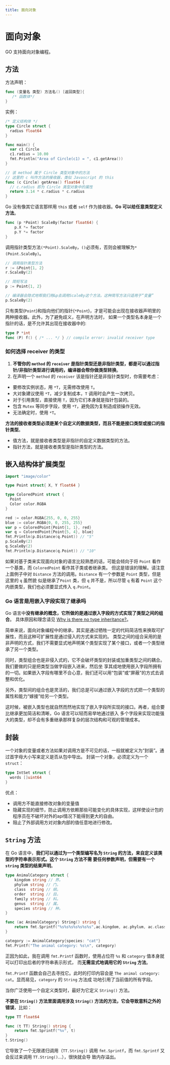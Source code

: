 ```yaml
---
title: 面向对象
---
```


# 面向对象
GO 支持面向对象编程。

## 方法

方法声明：
```go
func (变量名 类型) 方法名() [返回类型]{
   /* 函数体*/
}
```
实例：
```go
/* 定义结构体 */
type Circle struct {
  radius float64
}

func main() {
  var c1 Circle
  c1.radius = 10.00
  fmt.Println("Area of Circle(c1) = ", c1.getArea())
}

// 该 method 属于 Circle 类型对象中的方法
// 这里的 c 叫作方法的接收器，类似 Javascript 的 this
func (c Circle) getArea() float64 {
  // c.radius 即为 Circle 类型对象中的属性
  return 3.14 * c.radius * c.radius
}
```

Go 没有像其它语言那样用 `this` 或者 `self` 作为接收器。**Go 可以给任意类型定义方法**。

```go
func (p *Point) ScaleBy(factor float64) {
	p.X *= factor
	p.Y *= factor
}
```
调用指针类型方法`(*Point).ScaleBy`，`()`必须有，否则会被理解为`*(Point.ScaleBy)`。
```go
// 调用指针类型方法
r := &Point{1, 2}
r.ScaleBy(2)

// 简短写法
p := Point{1, 2}

// 编译器会隐式地帮我们用&p去调用ScaleBy这个方法。这种简写方法只适用于“变量”
p.ScaleBy(2)
```

只有类型(`Point`)和指向他们的指针(`*Point`)，才是可能会出现在接收器声明里的两种接收器。此外，为了避免歧义，在声明方法时，
如果一个类型名本身是一个指针的话，是不允许其出现在接收器中的:
```go
type P *int
func (P) f() { /* ... */ } // compile error: invalid receiver type
```

### 如何选择 receiver 的类型
1. **不管你的 `method` 的 `receiver` 是指针类型还是非指针类型，都是可以通过指针/非指针类型进行调用的，编译器会帮你做类型转换**。
2. 在声明一个 `method` 的 `receiver` 该是指针还是非指针类型时，你需要考虑：
  - 要修改实例状态，用 `*T`，无需修改使用 `T`。
  - 大对象建议使用 `*T`，减少复制成本，`T` 调用时会产生一次拷贝。
  - 对于引用类型，直接使用 `T`，因为它们本身就是指针包装的。
  - 包含 `Mutex` 等同步字段，使用 `*T`，避免因为复制造成锁操作无效。
  - 无法确定时，使用 `*T`。

**方法的接收者类型必须是某个自定义的数据类型，而且不能是接口类型或接口的指针类型**。
- 值方法，就是接收者类型是非指针的自定义数据类型的方法。
- 指针方法，就是接收者类型是指针类型的方法。

## 嵌入结构体扩展类型
```go
import "image/color"

type Point struct{ X, Y float64 }

type ColoredPoint struct {
  Point
  Color color.RGBA
}

red := color.RGBA{255, 0, 0, 255}
blue := color.RGBA{0, 0, 255, 255}
var p = ColoredPoint{Point{1, 1}, red}
var q = ColoredPoint{Point{5, 4}, blue}
fmt.Println(p.Distance(q.Point)) // "5"
p.ScaleBy(2)
q.ScaleBy(2)
fmt.Println(p.Distance(q.Point)) // "10"
```

如果对基于类来实现面向对象的语言比较熟悉的话，可能会倾向于将 `Point` 看作一个基类，而 `ColoredPoint` 看作其子类或者继承类。
但这是错误的理解。请注意上面例子中对 `Distance` 方法的调用。`Distance` 有一个参数是 `Point` 类型，但是这里的 `q` 虽然貌
似是继承了`Point` 类，但 `q` 并不是，所以尽管 `q` 有着 `Point` 这个内嵌类型，我们也必须要显式传入 `q.Point`。

### Go 语言是用嵌入字段实现了继承吗
Go 语言中**没有继承的概念，它所做的是通过嵌入字段的方式实现了类型之间的组合**。
具体原因和理念请见 [Why is there no type inheritance?](https://golang.org/doc/faq#inheritance)。

简单来说，面向对象编程中的继承，其实是通过牺牲一定的代码简洁性来换取可扩展性，而且这种可扩展性是通过侵入的方式来实现的。
类型之间的组合采用的是非声明的方式，我们不需要显式地声明某个类型实现了某个接口，或者一个类型继承了另一个类型。

同时，类型组合也是非侵入式的，它不会破坏类型的封装或加重类型之间的耦合。我们要做的只是把类型当做字段嵌入进来，然后坐
享其成地使用嵌入字段所拥有的一切。如果嵌入字段有哪里不合心意，我们还可以用“包装”或“屏蔽”的方式去调整和优化。

另外，类型间的组合也是灵活的，我们总是可以通过嵌入字段的方式把一个类型的属性和能力“嫁接”给另一个类型。

这时候，被嵌入类型也就自然而然地实现了嵌入字段所实现的接口。再者，组合要比继承更加简洁和清晰，Go 语言可以轻而易举地通过嵌入
多个字段来实现功能强大的类型，却不会有多重继承那样复杂的层次结构和可观的管理成本。

## 封装
一个对象的变量或者方法如果对调用方是不可见的话，一般就被定义为“封装”。通过首字母大小写来定义是否从包中导出。
封装一个对象，必须定义为一个 `struct`：
```go
type IntSet struct {
  words []uint64
}
```

优点：
- 调用方不能直接修改对象的变量值
- 隐藏实现的细节，防止调用方依赖那些可能变化的具体实现，这样使设计包的程序员在不破坏对外的api情况下能得到更大的自由。
- 阻止了外部调用方对对象内部的值任意地进行修改。

## `String` 方法
在 Go 语言中，**我们可以通过为一个类型编写名为 `String` 的方法，来自定义该类型的字符串表示形式。这个 `String` 方法不需
要任何参数声明，但需要有一个 `string` 类型的结果声明**。
```go
type AnimalCategory struct {
    kingdom string // 界。
    phylum string // 门。
    class  string // 纲。
    order  string // 目。
    family string // 科。
    genus  string // 属。
    species string // 种。
}

func (ac AnimalCategory) String() string {
    return fmt.Sprintf("%s%s%s%s%s%s%s",ac.kingdom, ac.phylum, ac.class, ac.order,ac.family, ac.genus, ac.species)
}

category := AnimalCategory{species: "cat"}
fmt.Printf("The animal category: %s\n", category)

```
正因为如此，我在调用 `fmt.Printf` 函数时，使用占位符 `%s` 和 `category` 值本身就可以打印出后者的字符串表示形式，
而**无需显式地调用它的 `String` 方法**。

`fmt.Printf` 函数会自己去寻找它。此时的打印内容会是 `The animal category: cat`。显而易见，`category` 的 `String` 方法成
功地引用了当前值的所有字段。

当你广泛使用一个自定义类型时，最好为它定义 `String()` 方法。

**不要在 `String()` 方法里面调用涉及 `String()` 方法的方法，它会导致意料之外的错误**，比如：
```go
type TT float64

func (t TT) String() string {
    return fmt.Sprintf("%v", t)
}
t.String()
```

它导致了一个无限递归调用（`TT.String()` 调用 `fmt.Sprintf`，而 `fmt.Sprintf` 又会反过来调用 `TT.String()`...），很快就会导
致内存溢出。